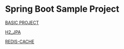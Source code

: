 # Spring Boot Sample Project

[BASIC PROJECT](https://github.com/akageun/spring_boot_sample/tree/master/basic)

[H2_JPA](https://github.com/akageun/spring_boot_sample/tree/master/h2_jpa)

[REDIS-CACHE](https://github.com/akageun/spring_boot_sample/tree/master/redis-cache)

